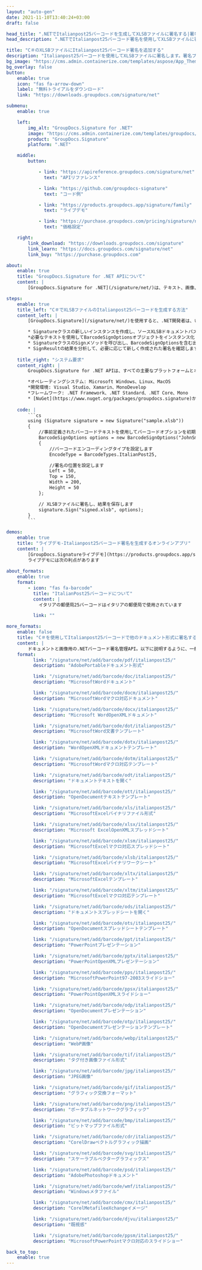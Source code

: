 ```yaml
---
layout: "auto-gen"
date: 2021-11-10T13:40:24+03:00
draft: false

head_title: ".NETでItalianpost25バーコードを生成してXLSBファイルに署名する|署名文書"
head_description: ".NETでItalianpost25バーコード署名を使用してXLSBファイルに署名する-人気のあるビジネスドキュメントや画像ファイル形式にバーコードを追加します."

title: "C＃のXLSBファイルにItalianpost25バーコード署名を追加する"
description: "Italianpost25バーコードを使用してXLSBファイルに署名します。署名プロパティを操作し、ニーズに合ったドキュメント内で高度な署名オプションを設定します."
bg_image: "https://cms.admin.containerize.com/templates/aspose/App_Themes/V3/images/bg/header1.png"
bg_overlay: false
button:
    enable: true
    icon: "fas fa-arrow-down"
    label: "無料トライアルをダウンロード"
    link: "https://downloads.groupdocs.com/signature/net"

submenu:
    enable: true

    left:
        img_alt: "GroupDocs.Signature for .NET"
        image: "https://cms.admin.containerize.com/templates/groupdocs/images/product-logos/90x90-noborder/groupdocs-signature-net.png"
        product: "GroupDocs.Signature"
        platform: ".NET"

    middle:
        button:

            - link: "https://apireference.groupdocs.com/signature/net"
              text: "APIリファレンス"

            - link: "https://github.com/groupdocs-signature"
              text: "コード例"

            - link: "https://products.groupdocs.app/signature/family"
              text: "ライブデモ"

            - link: "https://purchase.groupdocs.com/pricing/signature/net"
              text: "価格設定"

    right:
        link_download: "https://downloads.groupdocs.com/signature"
        link_learn: "https://docs.groupdocs.com/signature/net"
        link_buy: "https://purchase.groupdocs.com"

about:
    enable: true
    title: "GroupDocs.Signature for .NET APIについて"
    content: |
        [GroupDocs.Signature for .NET](/signature/net/)は、テキスト、画像、バーコード、スタンプ、フォームフィールド、QRコード、メタデータなどのさまざまな署名タイプを使用してデジタルドキュメントに電子署名するネイティブ.NETAPIです。ユーザーは、PDF、Microsoft Word、Excelワークシート、PowerPointプレゼンテーション、Adobe Photoshop、メタファイル、および画像ファイル形式内のデジタル署名を追加、編集、検証、削除、および検索でき、必要に応じて署名プロパティをカスタマイズするための追加サポートがあります。

steps:
    enable: true
    title_left: "C＃でXLSBファイルのItalianpost25バーコードを生成する方法"
    content_left: |
        [GroupDocs.Signature](/signature/net/)を使用すると、.NET開発者は、いくつかの簡単な手順を実行することで、アプリケーション内のXLSBファイルにItalianpost25バーコードを簡単に追加できます。

        * Signatureクラスの新しいインスタンスを作成し、ソースXLSBドキュメントパスをコンストラクターパラメーターとして渡します。
        *必要なテキストを使用してBarcodeSignOptionsオブジェクトをインスタンス化し、EncodeTypeプロパティをItalianPost25に設定します。
        * SignatureクラスのSignメソッドを呼び出し、BarcodeSignOptionsを含む出力XLSBファイル名を渡します。
        * SignResultの結果を分析して、必要に応じて新しく作成された署名を確認します。
        
    title_right: "システム要求"
    content_right: |
        GroupDocs.Signature for .NET APIは、すべての主要なプラットフォームとオペレーティングシステムでサポートされています。以下のコードを実行する前に、システムに次の前提条件がインストールされていることを確認してください。

        *オペレーティングシステム: Microsoft Windows、Linux、MacOS
        *開発環境: Visual Studio、Xamarin、MonoDevelop
        *フレームワーク: .NET Framework、.NET Standard、.NET Core、Mono
        * [NuGet](https://www.nuget.org/packages/groupdocs.signature)からGroupDocs.Signaturefor.NETの最新バージョンをダウンロードします
        
    code: |
        ```cs
        using (Signature signature = new Signature("sample.xlsb"))
        {
            //事前定義されたバーコードテキストを使用してバーコードオプションを初期化します
            BarcodeSignOptions options = new BarcodeSignOptions("JohnSmith")
            {
                //バーコードエンコーディングタイプを設定します
                EncodeType = BarcodeTypes.ItalianPost25,

                //署名の位置を設定します
                Left = 50,
                Top = 150,
                Width = 200,
                Height = 50
            };

            // XLSBファイルに署名し、結果を保存します 
            signature.Sign("signed.xlsb", options);
        }
        ```
        
demos:
    enable: true
    title: "ライブデモ-Italianpost25バーコード署名を生成するオンラインアプリ"
    content: |
        [GroupDocs.Signatureライブデモ](https://products.groupdocs.app/signature/family)サイトにアクセスして、Italianpost25バーコードをXLSBファイルに今すぐ追加してください。  
        ライブデモには次の利点があります
        
about_formats:
    enable: true
    format:
        - icon: "fas fa-barcode"
          title: "ItalianPost25バーコードについて"
          content: |
            イタリアの郵便局25バーコードはイタリアの郵便局で使用されています

          link: ""

more_formats:
    enable: false
    title: "C＃を使用してItalianpost25バーコードで他のドキュメント形式に署名する"
    content: |
        ドキュメントと画像用の.NETバーコード署名管理API。以下に説明するように、一般的なファイル形式のいくつかにバーコード署名を追加します。
    format: 
          link: "/signature/net/add/barcode/pdf/italianpost25/"
          description: "AdobePortableドキュメント形式"

          link: "/signature/net/add/barcode/doc/italianpost25/"
          description: "MicrosoftWordドキュメント"

          link: "/signature/net/add/barcode/docm/italianpost25/"
          description: "MicrosoftWordマクロ対応ドキュメント"

          link: "/signature/net/add/barcode/docx/italianpost25/"
          description: "Microsoft WordOpenXMLドキュメント"

          link: "/signature/net/add/barcode/dot/italianpost25/"
          description: "MicrosoftWord文書テンプレート"

          link: "/signature/net/add/barcode/dotx/italianpost25/"
          description: "WordOpenXMLドキュメントテンプレート"

          link: "/signature/net/add/barcode/dotm/italianpost25/"
          description: "MicrosoftWordマクロ対応テンプレート"       

          link: "/signature/net/add/barcode/odt/italianpost25/"
          description: "ドキュメントテキストを開く"

          link: "/signature/net/add/barcode/ott/italianpost25/"
          description: "OpenDocumentテキストテンプレート"

          link: "/signature/net/add/barcode/xls/italianpost25/"
          description: "MicrosoftExcelバイナリファイル形式"

          link: "/signature/net/add/barcode/xlsx/italianpost25/"
          description: "Microsoft ExcelOpenXMLスプレッドシート"

          link: "/signature/net/add/barcode/xlsm/italianpost25/"
          description: "MicrosoftExcelマクロ対応スプレッドシート"

          link: "/signature/net/add/barcode/xlsb/italianpost25/"
          description: "MicrosoftExcelバイナリワークシート"

          link: "/signature/net/add/barcode/xltx/italianpost25/"
          description: "MicrosoftExcelテンプレート"

          link: "/signature/net/add/barcode/xltm/italianpost25/"
          description: "MicrosoftExcelマクロ対応テンプレート"

          link: "/signature/net/add/barcode/ods/italianpost25/"
          description: "ドキュメントスプレッドシートを開く"

          link: "/signature/net/add/barcode/ots/italianpost25/"
          description: "OpenDocumentスプレッドシートテンプレート"

          link: "/signature/net/add/barcode/ppt/italianpost25/"
          description: "PowerPointプレゼンテーション"

          link: "/signature/net/add/barcode/pptx/italianpost25/"
          description: "PowerPointOpenXMLプレゼンテーション"

          link: "/signature/net/add/barcode/pps/italianpost25/"
          description: "MicrosoftPowerPoint97-2003スライドショー"

          link: "/signature/net/add/barcode/ppsx/italianpost25/"
          description: "PowerPointOpenXMLスライドショー"                              

          link: "/signature/net/add/barcode/odp/italianpost25/"
          description: "OpenDocumentプレゼンテーション"

          link: "/signature/net/add/barcode/otp/italianpost25/"
          description: "OpenDocumentプレゼンテーションテンプレート"

          link: "/signature/net/add/barcode/webp/italianpost25/"
          description: "WebP画像"

          link: "/signature/net/add/barcode/tif/italianpost25/"
          description: "タグ付き画像ファイル形式"

          link: "/signature/net/add/barcode/jpg/italianpost25/"
          description: "JPEG画像"

          link: "/signature/net/add/barcode/gif/italianpost25/"
          description: "グラフィック交換フォーマット"

          link: "/signature/net/add/barcode/png/italianpost25/"
          description: "ポータブルネットワークグラフィック"

          link: "/signature/net/add/barcode/bmp/italianpost25/"
          description: "ビットマップファイル形式"

          link: "/signature/net/add/barcode/cdr/italianpost25/"
          description: "CorelDrawベクトルグラフィック描画"

          link: "/signature/net/add/barcode/svg/italianpost25/"
          description: "スケーラブルベクターグラフィックス"

          link: "/signature/net/add/barcode/psd/italianpost25/"
          description: "AdobePhotoshopドキュメント"

          link: "/signature/net/add/barcode/wmf/italianpost25/"
          description: "Windowsメタファイル"        

          link: "/signature/net/add/barcode/cmx/italianpost25/"
          description: "CorelMetafileeXchangeイメージ"

          link: "/signature/net/add/barcode/djvu/italianpost25/"
          description: "既視感"

          link: "/signature/net/add/barcode/ppsm/italianpost25/"
          description: "MicrosoftPowerPointマクロ対応のスライドショー"

back_to_top:
    enable: true
---
```

